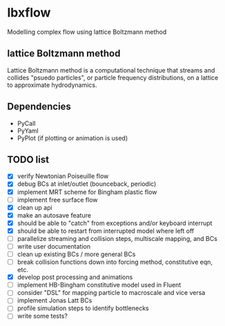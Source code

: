 # lbxflow
Modelling complex flow using lattice Boltzmann method

## lattice Boltzmann method
Lattice Boltzmann method is a computational technique that streams and
collides "psuedo particles", or particle frequency distributions, on a lattice
to approximate hydrodynamics.

## Dependencies
* PyCall
* PyYaml
* PyPlot (if plotting or animation is used)

## TODO list
* [x] verify Newtonian Poiseuille flow
* [x] debug BCs at inlet/outlet (bounceback, periodic)
* [x] implement MRT scheme for Bingham plastic flow
* [ ] implement free surface flow
* [x] clean up api
* [x] make an autosave feature
* [x] should be able to "catch" from exceptions and/or keyboard interrupt
* [x] should be able to restart from interrupted model where left off
* [ ] parallelize streaming and collision steps, multiscale mapping, and BCs
* [ ] write user documentation
* [ ] clean up existing BCs / more general BCs
* [ ] break collision functions down into forcing method, constitutive eqn, etc.
* [x] develop post processing and animations
* [ ] implement HB-Bingham constitutive model used in Fluent
* [ ] consider "DSL" for mapping particle to macroscale and vice versa
* [ ] implement Jonas Latt BCs
* [ ] profile simulation steps to identify bottlenecks
* [ ] write some tests?
